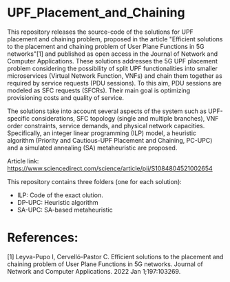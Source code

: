 # UPF_Placement_and_Chaining
This repository releases the source-code of the solutions for UPF placement and chaining problem, proposed in the article "Efficient solutions to the placement and chaining problem of User Plane Functions in 5G networks"[1] and published as open access in  the Journal of Network and Computer Applications. These solutions addresses the 5G UPF placement problem considering the possibility of split UPF functionalities into smaller microservices (Virtual Network Function, VNFs) and chain them together as required by service requests (PDU sessions). To this aim, PDU sessions are modeled as SFC requests (SFCRs). Their main goal is optimizing provisioning costs and quality of service.

The solutions take into account several aspects of the system such as UPF-specific considerations, SFC topology (single and multiple branches), VNF order constraints, service demands, and physical network capacities. Specifically, an integer linear programming (ILP) model, a heuristic algorithm (Priority and Cautious-UPF Placement and Chaining, PC-UPC) and a simulated annealing (SA) metaheuristic are proposed.

Article link: https://www.sciencedirect.com/science/article/pii/S1084804521002654

This repository contains three folders (one for each solution):
- ILP: Code of the exact olution.
- DP-UPC: Heuristic algorithm
- SA-UPC: SA-based metaheuristic
		

# References:
[1] Leyva-Pupo I, Cervelló-Pastor C. Efficient solutions to the placement and chaining problem of User Plane Functions in 5G networks. Journal of Network and Computer Applications. 2022 Jan 1;197:103269.
